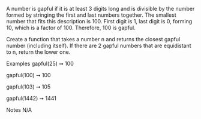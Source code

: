 A number is gapful if it is at least 3 digits long and is divisible by the number formed by stringing the first and last numbers together. The smallest number that fits this description is 100. First digit is 1, last digit is 0, forming 10, which is a factor of 100. Therefore, 100 is gapful.

Create a function that takes a number n and returns the closest gapful number (including itself). If there are 2 gapful numbers that are equidistant to n, return the lower one.

Examples
gapful(25) ➞ 100

gapful(100) ➞ 100

gapful(103) ➞ 105

gapful(1442) ➞ 1441

Notes
N/A